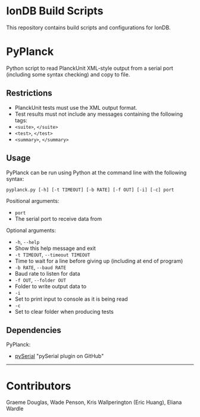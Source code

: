 # IonDB Build Scripts
This repository contains build scripts and configurations for IonDB.

# PyPlanck
Python script to read PlanckUnit XML-style output from a serial port (including some syntax checking) and copy to file.

## Restrictions

* PlanckUnit tests must use the XML output format.
* Test results must not include any messages containing the following tags:
* `<suite>`, `</suite>`
* `<test>`, `</test>`
* `<summary>`, `</summary>`

## Usage

PyPlanck can be run using Python at the command line with the following syntax:

`pyplanck.py [-h] [-t TIMEOUT] [-b RATE] [-f OUT] [-i] [-c] port`

Positional arguments:
* `port`
 * The serial port to receive data from

Optional arguments:
* `-h`, `--help`
 * Show this help message and exit
* `-t TIMEOUT`, `--timeout TIMEOUT`
 * Time to wait for a line before giving up (including at end of program)
* `-b RATE`, `--baud RATE`
 * Baud rate to listen for data
* `-f OUT`, `--folder OUT`
 * Folder to write output data to
* `-i`
 * Set to print input to console as it is being read
* `-c`
 * Set to clear folder when producing tests


## Dependencies

PyPlanck:
* [pySerial](https://github.com/pyserial/pyserial) "pySerial plugin on GitHub"

-----------------

# Contributors

Graeme Douglas, Wade Penson, Kris Wallperington (Eric Huang), Eliana Wardle
